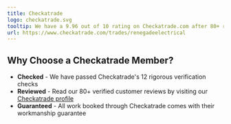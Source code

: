 ```yaml
---
title: Checkatrade
logo: checkatrade.svg
tooltip: We have a 9.96 out of 10 rating on Checkatrade.com after 80+ reviews
url: https://www.checkatrade.com/trades/renegadeelectrical
---
```


## Why Choose a Checkatrade Member?

- **Checked** - We have passed Checkatrade's 12 rigorous verification checks
- **Reviewed** - Read our 80+ verified customer reviews by visiting our [Checkatrade profile](https://www.checkatrade.com/trades/renegadeelectrical)
- **Guaranteed** - All work booked through Checkatrade comes with their workmanship guarantee
